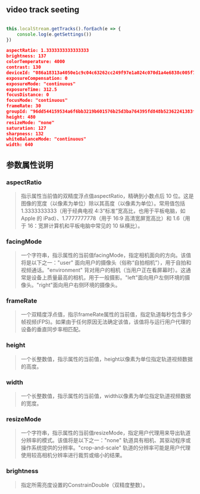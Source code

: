 
## video track seeting

```javascript

this.localStream.getTracks().forEach(e => {
	console.log(e.getSettings())
})
```

```json
aspectRatio: 1.3333333333333333
brightness: 137
colorTemperature: 4000
contrast: 130
deviceId: "086a18313a4050e1c9c04c63262cc249f97e1a024c070d1a4e6838c005f7fbdc"
exposureCompensation: 0
exposureMode: "continuous"
exposureTime: 312.5
focusDistance: 0
focusMode: "continuous"
frameRate: 30
groupId: "96dd544159534a6f6bb3219b601576b25d3ba764395fd848b52362241383fbe7"
height: 480
resizeMode: "none"
saturation: 127
sharpness: 132
whiteBalanceMode: "continuous"
width: 640
```
## 参数属性说明
### aspectRatio
> 指示属性当前值的双精度浮点值aspectRatio，精确到小数点后 10 位。这是图像的宽度（以像素为单位）除以其高度（以像素为单位）。常用值包括 1.3333333333（用于经典电视 4:3“标准”宽高比，也用于平板电脑，如 Apple 的 iPad）、1.7777777778（用于 16:9 高清宽屏宽高比）和 1.6（用于 16：宽屏计算机和平板电脑中常见的 10 纵横比）。
### facingMode
> 一个字符串，指示属性的当前值facingMode，指定相机面向的方向。该值将是以下之一："user" 面向用户的摄像头（俗称“自拍相机”），用于自拍和视频通话。"environment" 背对用户的相机（当用户正在看屏幕时）。这通常是设备上质量最高的相机，用于一般摄影。"left"面向用户左侧环境的摄像头。"right"面向用户右侧环境的摄像头。

### frameRate

> 一个双精度浮点值，指示frameRate属性的当前值，指定轨道每秒包含多少帧视频(FPS)。如果由于任何原因无法确定该值，该值将与运行用户代理的设备的垂直同步率相匹配。

### height
> 一个长整数值，指示属性的当前值，height以像素为单位指定轨道视频数据的高度。

### width
> 一个长整数值，指示属性的当前值，width以像素为单位指定轨道视频数据的宽度。

### resizeMode
> 一个字符串，指示属性的当前值resizeMode，指定用户代理用来导出轨道分辨率的模式。该值将是以下之一："none" 轨道具有相机、其驱动程序或操作系统提供的分辨率。"crop-and-scale" 轨道的分辨率可能是用户代理使用较高相机分辨率进行裁剪或缩小的结果。

### brightness
> 指定所需亮度设置的ConstrainDouble（双精度整数）。
